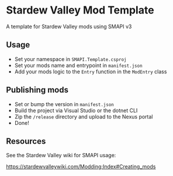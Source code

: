 # Stardew Valley Mod Template

A template for Stardew Valley mods using SMAPI v3

## Usage
- Set your namespace in `SMAPI.Template.csproj` 
- Set your mods name and entrypoint in `manifest.json`
- Add your mods logic to the `Entry` function in the `ModEntry` class

## Publishing mods
- Set or bump the version in `manifest.json`
- Build the project via Visual Studio or the dotnet CLI
- Zip the `/release` directory and upload to the Nexus portal
- Done!


## Resources

See the Stardew Valley wiki for SMAPI usage:

https://stardewvalleywiki.com/Modding:Index#Creating_mods
